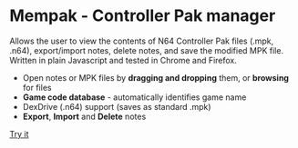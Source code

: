 # Mempak - Controller Pak manager
Allows the user to view the contents of N64 Controller Pak files (.mpk, .n64),
export/import notes, delete notes, and save the modified MPK file.
Written in plain Javascript and tested in Chrome and Firefox.

* Open notes or MPK files by **dragging and dropping** them, or **browsing** for files
* **Game code database** - automatically identifies game name
* DexDrive (.n64) support (saves as standard .mpk)
* **Export**, **Import** and **Delete** notes

[Try it](http://rawgit.com/bryc/mempak/master/index.html)
